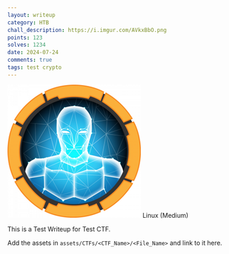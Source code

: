 ```yaml
---
layout: writeup
category: HTB
chall_description: https://i.imgur.com/AVkxBbO.png
points: 123
solves: 1234
date: 2024-07-24
comments: true
tags: test crypto
---
```


![Machine-Icon](../../../assets/images/Celestial/Celestial.png)     Linux (Medium)

This is a Test Writeup for Test CTF.

Add the assets in `assets/CTFs/<CTF_Name>/<File_Name>` and link to it here.
